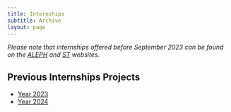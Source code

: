 ```yaml
---
title: Internships
subtitle: Archive
layout: page
---
```


*Please note that internships offered before September 2023 can be found on the [ALEPH](https://aleph.fbk.eu/offers/past/) and [ST](https://st.fbk.eu/teaching/#internship-projects) websites.*

## Previous Internships Projects
- [Year 2023](2023)
- [Year 2024](2024)